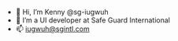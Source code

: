 - 👋 Hi, I’m Kenny @sg-iugwuh
- 👀 I’m a UI developer at Safe Guard International
- 📫 iugwuh@sgintl.com
